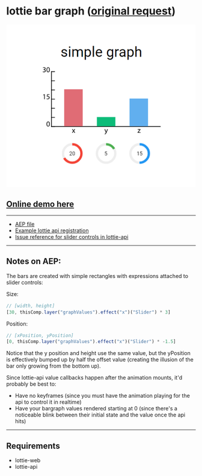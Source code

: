 # lottie bar graph ([original request](https://github.com/airbnb/lottie-web/issues/1919))

![](./src/assets/screenshot.png)

## [Online demo here](https://keen-noether-1fd6f1.netlify.com/#/)

---

- [AEP file](./graph.aep)
- [Example lottie api registration]()
- [Issue reference for slider controls in lottie-api](https://github.com/bodymovin/lottie-api/issues/6)

---

## Notes on AEP:

The bars are created with simple rectangles with expressions attached to slider controls:

Size: 
```js
// [width, height]
[30, thisComp.layer("graphValues").effect("x")("Slider") * 3]
```

Position:
```js
// [xPosition, yPosition]
[0, thisComp.layer("graphValues").effect("x")("Slider") * -1.5]
```

Notice that the y position and height use the same value, but the yPosition is effectively bumped up by half the offset value (creating the illusion of the bar only growing from the bottom up).

Since lottie-api value callbacks happen after the animation mounts, it'd probably be best to:

- Have no keyframes (since you must have the animation playing for the api to control it in realtime)
- Have your bargraph values rendered starting at 0 (since there's a noticeable blink between their initial state and the value once the api hits)

--- 

## Requirements

- lottie-web
- lottie-api
